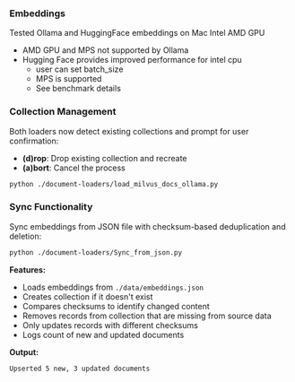 ### Embeddings 

Tested Ollama and HuggingFace embeddings on Mac Intel AMD GPU
- AMD GPU and MPS not supported by Ollama
- Hugging Face provides improved performance for intel cpu
    - user can set batch_size 
    - MPS is supported
    - See benchmark details

### Collection Management

Both loaders now detect existing collections and prompt for user confirmation:
- **(d)rop**: Drop existing collection and recreate
- **(a)bort**: Cancel the process

```bash
python ./document-loaders/load_milvus_docs_ollama.py
```

### Sync Functionality

Sync embeddings from JSON file with checksum-based deduplication and deletion:

```bash
python ./document-loaders/Sync_from_json.py
```

**Features:**
- Loads embeddings from `./data/embeddings.json`
- Creates collection if it doesn't exist
- Compares checksums to identify changed content
- Removes records from collection that are missing from source data
- Only updates records with different checksums
- Logs count of new and updated documents

**Output:**
```
Upserted 5 new, 3 updated documents
```
